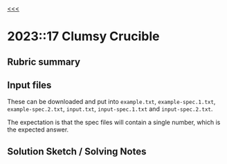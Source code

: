[<<<](../README.md)

# 2023::17 Clumsy Crucible

## Rubric summary

## Input files

These can be downloaded and put into `example.txt`, `example-spec.1.txt`, `example-spec.2.txt`, `input.txt`, `input-spec.1.txt` and `input-spec.2.txt`.

The expectation is that the spec files will contain a single number, which is the expected answer.

## Solution Sketch / Solving Notes

